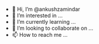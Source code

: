 - 👋 Hi, I’m @ankushzamindar
- 👀 I’m interested in ...
- 🌱 I’m currently learning ...
- 💞️ I’m looking to collaborate on ...
- 📫 How to reach me ...

<!---
ankushzamindar/ankushzamindar is a ✨ special ✨ repository because its `README.md` (this file) appears on your GitHub profile.
You can click the Preview link to take a look at your changes.
--->
